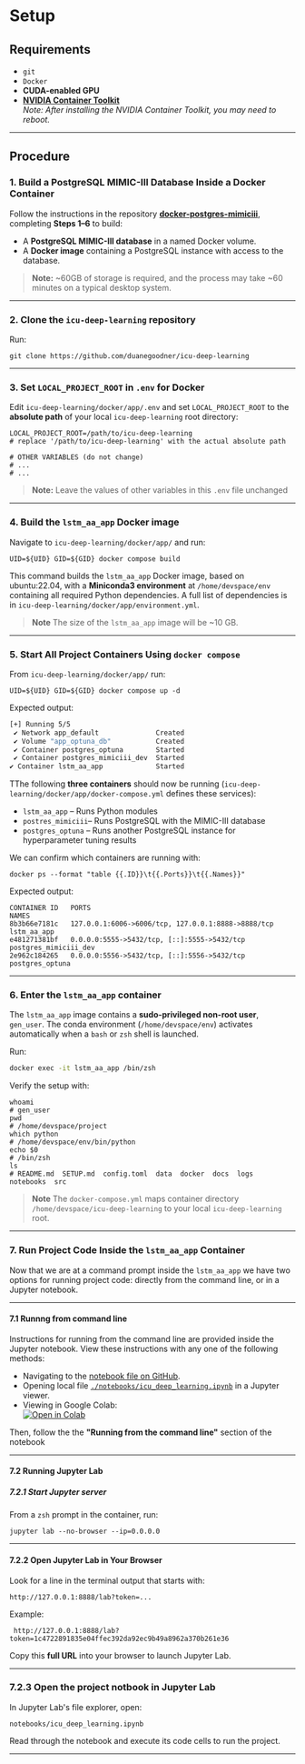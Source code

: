 # Setup

## Requirements

- `git`
- `Docker`
- **CUDA-enabled GPU**
- **[NVIDIA Container Toolkit](https://docs.nvidia.com/datacenter/cloud-native/container-toolkit/overview.html#installation-guide)**  
  *Note: After installing the NVIDIA Container Toolkit, you may need to reboot.*

---

## Procedure

### **1. Build a PostgreSQL MIMIC-III Database Inside a Docker Container**

Follow the instructions in the repository **[docker-postgres-mimiciii](https://github.com/duanegoodner/docker-postgres-mimiciii)**, completing **Steps 1–6** to build:

- A **PostgreSQL MIMIC-III database** in a named Docker volume.
- A **Docker image** containing a PostgreSQL instance with access to the database.

> **Note:** ~60GB of storage is required, and the process may take ~60 minutes on a typical desktop system.

---

### **2. Clone the `icu-deep-learning` repository**
Run:

```shell
git clone https://github.com/duanegoodner/icu-deep-learning
 ```

---

### 3. Set `LOCAL_PROJECT_ROOT` in `.env` for Docker

Edit `icu-deep-learning/docker/app/.env` and set `LOCAL_PROJECT_ROOT` to the **absolute path** of your local `icu-deep-learning` root directory:

```shell
LOCAL_PROJECT_ROOT=/path/to/icu-deep-learning
# replace '/path/to/icu-deep-learning' with the actual absolute path

# OTHER VARIABLES (do not change)
# ...
# ...
```
> **Note:** Leave the values of other variables in this `.env` file unchanged

---

### 4. Build the `lstm_aa_app` Docker image

Navigate to `icu-deep-learning/docker/app/` and run:

```shell
UID=${UID} GID=${GID} docker compose build
```
This command builds the `lstm_aa_app` Docker image, based on ubuntu:22.04, with a **Miniconda3 environment** at `/home/devspace/env` containing all required Python dependencies.
A full list of dependencies is in `icu-deep-learning/docker/app/environment.yml`.

> **Note** The size of the `lstm_aa_app` image will be ~10 GB.

---

### 5. Start All Project Containers Using `docker compose`
From `icu-deep-learning/docker/app/` run:

```shell
UID=${UID} GID=${GID} docker compose up -d
```
Expected output:

```bash
[+] Running 5/5
 ✔ Network app_default              Created                                          0.2s 
 ✔ Volume "app_optuna_db"           Created                                          0.0s 
 ✔ Container postgres_optuna        Started                                          0.6s 
 ✔ Container postgres_mimiciii_dev  Started                                          0.6s 
✔ Container lstm_aa_app             Started                                          0.8s
```
TThe following **three containers** should now be running (`icu-deep-learning/docker/app/docker-compose.yml` defines these services):

- `lstm_aa_app` – Runs Python modules
- `postres_mimiciii`– Runs PostgreSQL with the MIMIC-III database
- `postgres_optuna` – Runs another PostgreSQL instance for hyperparameter tuning results

We can confirm which containers are running with:
```
docker ps --format "table {{.ID}}\t{{.Ports}}\t{{.Names}}"
```
Expected output:
```
CONTAINER ID   PORTS                                                NAMES
8b3b66e7181c   127.0.0.1:6006->6006/tcp, 127.0.0.1:8888->8888/tcp   lstm_aa_app
e481271381bf   0.0.0.0:5555->5432/tcp, [::]:5555->5432/tcp          postgres_mimiciii_dev
2e962c184265   0.0.0.0:5556->5432/tcp, [::]:5556->5432/tcp          postgres_optuna
```


---


### 6. Enter the `lstm_aa_app` container

The `lstm_aa_app` image contains a **sudo-privileged non-root user**, `gen_user`.  The conda environment (`/home/devspace/env`) activates automatically when a `bash` or `zsh` shell is launched.

Run:

```bash 
docker exec -it lstm_aa_app /bin/zsh
```
Verify the setup with:

```shell
whoami
# gen_user
pwd
# /home/devspace/project
which python
# /home/devspace/env/bin/python
echo $0
# /bin/zsh
ls
# README.md  SETUP.md  config.toml  data  docker  docs  logs  notebooks  src
```
> **Note** The `docker-compose.yml` maps container directory `/home/devspace/icu-deep-learning` to your local `icu-deep-learning` root.

---

### 7. Run Project Code Inside the `lstm_aa_app` Container

Now that we are at a command prompt inside the `lstm_aa_app` we have two options for running project code: directly from the command line, or in a Jupyter notebook. 

---

#### 7.1 Runnng from command line

Instructions for running from the command line are provided inside the Jupyter notebook. View these instructions with any one of the following methods:

- Navigating to the [notebook file on GitHub](https://github.com/duanegoodner/icu-deep-learning/blob/main/notebooks/icu_deep_learning.ipynb).
- Opening local file [`./notebooks/icu_deep_learning.ipynb`](notebooks/icu_deep_learning.ipynb) in a Jupyter viewer.
-  Viewing in Google Colab:  
[![Open in Colab](https://colab.research.google.com/assets/colab-badge.svg)](https://colab.research.google.com/github/duanegoodner/lstm_adversarial_attack/blob/main/notebooks/icu_deep_learning.ipynb)

 Then, follow the the **"Running from the command line"** section of the notebook

---

#### 7.2 Running Jupyter Lab

##### 7.2.1 Start Jupyter server

From a `zsh` prompt in the container, run:

```
jupyter lab --no-browser --ip=0.0.0.0
```
---

#### 7.2.2 Open Jupyter Lab in Your Browser


Look for a line in the terminal output that starts with:
```
http://127.0.0.1:8888/lab?token=...
```
Example:
```
 http://127.0.0.1:8888/lab?token=1c4722891835e04ffec392da92ec9b49a8962a370b261e36
```
Copy this **full URL** into your browser to launch Jupyter Lab.

---

### 7.2.3 Open the project notbook in Jupyter Lab

In Jupyter Lab's file explorer, open:

```
notebooks/icu_deep_learning.ipynb

```

Read through the notebook and execute its code cells to run the project.

---
